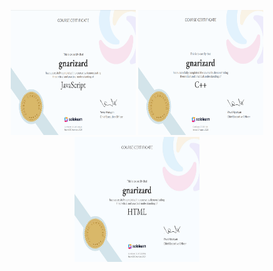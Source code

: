 <!-- This is a comment in HTML: Start of your GitHub profile README -->

<!-- Banner Image -->
<p align="center">
    <img src="sL_js.png" alt="JavaScript Image" width="200" height="200" />
    <img src="sL_cpp.png" alt="C++ Image" width="200" height="200" />
    <img src="SL_HTML.jpg" alt="HTML Image" width="200" height="200" />
</p>
